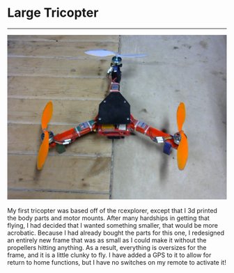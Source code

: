 # Large Tricopter
---

![Large Tricopter Image](img/largetricopter.jpg)

My first tricopter was based off of the rcexplorer, except that I 3d printed the body parts and motor mounts. After many hardships in getting that flying, I had decided that I wanted something smaller, that would be more acrobatic. Because I had already bought the parts for this one, I redesigned an entirely new frame that was as small as I could make it without the propellers hitting anything. As a result, everything is oversizes for the frame, and it is a little clunky to fly. I have added a GPS to it to allow for return to home functions, but I have no switches on my remote to activate it!
